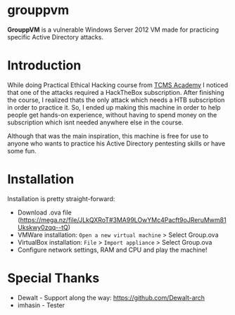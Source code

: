 # grouppvm

**GrouppVM** is a vulnerable Windows Server 2012 VM made for practicing specific Active Directory attacks. 

# Introduction
While doing Practical Ethical Hacking course from [TCMS Academy](https://academy.tcm-sec.com/) I noticed that one of the attacks required a HackTheBox subscription. After finishing the course, I realized thats the only attack which needs a HTB subscription in order to practice it. So, I ended up making this machine in order to help people get hands-on experience, without having to spend money on the subscription which isnt needed anywhere else in the course.                   

Although that was the main inspiration, this machine is free for use to anyone who wants to practice his Active Directory pentesting skills or have some fun.
# Installation
Installation is pretty straight-forward:
- Download .ova file (https://mega.nz/file/JLkQXRoT#3MA99LOwYMc4Pacft9oJReruMwm81Ukskwy0zqq--tQ)
- VMWare installation: `Open a new virtual machine` > Select Group.ova
- VirtualBox installation: `File` > `Import appliance` > Select Group.ova
- Configure network settings, RAM and CPU and play the machine!

# Special Thanks
- Dewalt - Support along the way: https://github.com/Dewalt-arch
- imhasin - Tester

